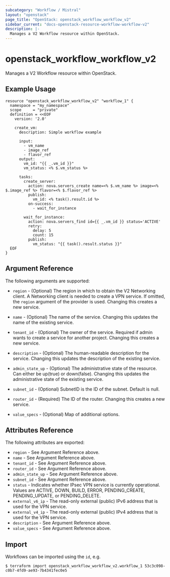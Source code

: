 ```yaml
---
subcategory: "Workflow / Mistral"
layout: "openstack"
page_title: "OpenStack: openstack_workflow_workflow_v2"
sidebar_current: "docs-openstack-resource-workflow-workflow-v2"
description: |-
  Manages a V2 Workflow resource within OpenStack.
---
```


# openstack\_workflow\_workflow\_v2

Manages a V2 Workflow resource within OpenStack.

## Example Usage

```hcl
resource "openstack_workflow_workflow_v2" "workflow_1" {
  namespace = "my_namespace"
  scope     = "private"
  definition = <<EOF
    version: '2.0'

    create_vm:
      description: Simple workflow example

      input:
        - vm_name
        - image_ref
        - flavor_ref
      output:
        vm_id: "{{ _.vm_id }}"
        vm_status: <% $.vm_status %>

      tasks:
        create_server:
          action: nova.servers_create name=<% $.vm_name %> image=<% $.image_ref %> flavor=<% $.flavor_ref %>
          publish:
            vm_id: <% task().result.id %>
          on-success:
            - wait_for_instance

        wait_for_instance:
          action: nova.servers_find id={{ _.vm_id }} status='ACTIVE'
          retry:
            delay: 5
            count: 15
          publish:
            vm_status: "{{ task().result.status }}"
  EOF
}
```

## Argument Reference

The following arguments are supported:

* `region` - (Optional) The region in which to obtain the V2 Networking client.
    A Networking client is needed to create a VPN service. If omitted, the
    `region` argument of the provider is used. Changing this creates a new
    service.

* `name` - (Optional) The name of the service. Changing this updates the name of
    the existing service.

* `tenant_id` - (Optional) The owner of the service. Required if admin wants to
    create a service for another project. Changing this creates a new service.

* `description` - (Optional) The human-readable description for the service.
    Changing this updates the description of the existing service.

* `admin_state_up` - (Optional) The administrative state of the resource. Can either be up(true) or down(false).
    Changing this updates the administrative state of the existing service.

* `subnet_id` - (Optional) SubnetID is the ID of the subnet. Default is null.

* `router_id` - (Required) The ID of the router. Changing this creates a new service.

* `value_specs` - (Optional) Map of additional options.

## Attributes Reference

The following attributes are exported:

* `region` - See Argument Reference above.
* `name` - See Argument Reference above.
* `tenant_id` - See Argument Reference above.
* `router_id` - See Argument Reference above.
* `admin_state_up` - See Argument Reference above.
* `subnet_id` - See Argument Reference above.
* `status` - Indicates whether IPsec VPN service is currently operational. Values are ACTIVE, DOWN, BUILD, ERROR, PENDING_CREATE, PENDING_UPDATE, or PENDING_DELETE.
* `external_v6_ip` - The read-only external (public) IPv6 address that is used for the VPN service.
* `external_v4_ip` - The read-only external (public) IPv4 address that is used for the VPN service.
* `description` - See Argument Reference above.
* `value_specs` - See Argument Reference above.

## Import

Workflows can be imported using the `id`, e.g.

```
$ terraform import openstack_workflow_workflow_v2.workflow_1 53c3c098-c0b7-4fd9-ae93-7b4341fec0e5
```
